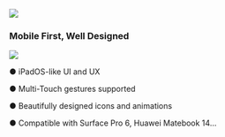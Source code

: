 
![](https://en-cdn.jingos.com/wp-content/uploads/brizy/143/assets/images/iW=667&iH=438&oX=0&oY=2&cW=667&cH=435/Lark20201228-151833.png)

### Mobile First, Well Designed
![](https://en-cdn.jingos.com/wp-content/uploads/2021/01/%E6%9C%AA%E6%A0%87%E9%A2%98-4.gif)

● iPadOS-like UI and UX

● Multi-Touch gestures supported

● Beautifully designed icons and animations

● Compatible with Surface Pro 6, Huawei Matebook 14…
